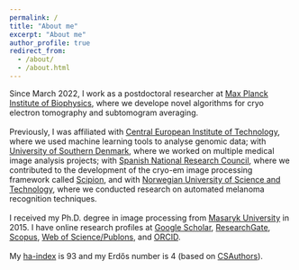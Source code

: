```yaml
---
permalink: /
title: "About me"
excerpt: "About me"
author_profile: true
redirect_from: 
  - /about/
  - /about.html
---
```


Since March 2022, I work as a postdoctoral researcher at [Max Planck Institute of Biophysics](https://en.wikipedia.org/wiki/Max_Planck_Institute_of_Biophysics), where we develope novel algorithms for cryo electron tomography and subtomogram averaging.<br />
<br />
Previously, I was affiliated with [Central European Institute of Technology](https://en.wikipedia.org/wiki/Central_European_Institute_of_Technology), where we used machine learning tools to analyse genomic data; with [University of Southern Denmark](https://en.wikipedia.org/wiki/University_of_Southern_Denmark), where we worked on multiple medical image analysis projects; with [Spanish National Research Council](https://en.wikipedia.org/wiki/Spanish_National_Research_Council), where we contributed to the development of the cryo-em image processing framework called [Scipion](http://scipion.i2pc.es/), and with [Norwegian University of Science and Technology](https://en.wikipedia.org/wiki/Norwegian_University_of_Science_and_Technology), where we conducted research on automated melanoma recognition techniques.<br />
<br /> 
I received my Ph.D. degree in image processing from [Masaryk University](https://en.wikipedia.org/wiki/Masaryk_University) in 2015. I have online research profiles at [Google Scholar](https://scholar.google.com/citations?user=KcUL5tsAAAAJ), [ResearchGate](https://www.researchgate.net/profile/Tomas-Majtner), [Scopus](https://www.scopus.com/authid/detail.uri?authorId=55547213000), [Web of Science/Publons](https://publons.com/researcher/1945502/tomas-majtner/), and [ORCID](https://orcid.org/0000-0002-5279-8806).<br />
<br />
My [ha-index](https://www.irif.fr/~haberm//haindex.html) is 93 and my Erdős number is 4 (based on [CSAuthors](https://www.csauthors.net/distance/tomas-majtner/paul-erdos)).
